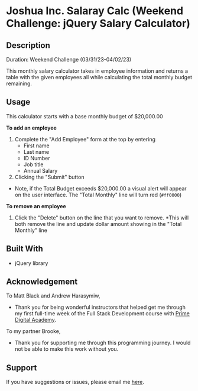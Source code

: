 # Joshua Inc. Salaray Calc (Weekend Challenge: jQuery Salary Calculator)


## Description
Duration: Weekend Challenge (03/31/23-04/02/23)

This monthly salary calculator takes in employee information and returns a table with the given employees all while calculating the total monthly budget remaining.


## Usage
This calculator starts with a base monthly budget of $20,000.00

**To add an employee**
1. Complete the "Add Employee" form at the top by entering
    *  First name
    * Last name
    * ID Number
    * Job title
    * Annual Salary
2. Clicking the "Submit" button

* Note, if the Total Budget exceeds $20,000.00 a visual alert will appear on the user interface. The "Total Monthly" line will turn red \(`#ff0000`)

**To remove an employee**
1. Click the "Delete" button on the line that you want to remove.
    *This will both remove the line and update dollar amount showing in the "Total Monthly" line


## Built With
* jQuery library


## Acknowledgement
To Matt Black and Andrew Harasymiw,
* Thank you for being wonderful instructors that helped get me through my first full-time week of the Full Stack Development course with [Prime Digital Academy](https://www.primeacademy.io/).

To my partner Brooke,
* Thank you for supporting me through this programming journey. I would not be able to make this work without you.


## Support
If you have suggestions or issues, please email me [here](mailto:joshua.engebretson@gmail.com).
